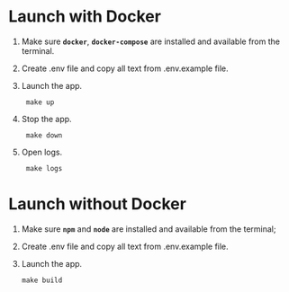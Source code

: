# Launch with Docker

1.  Make sure **`docker`**, **`docker-compose`** are installed and available from the terminal.

2.  Create .env file and copy all text from .env.example file.

3.  Launch the app.

         make up

4.  Stop the app.

         make down

5.  Open logs.

         make logs

# Launch without Docker

1.  Make sure **`npm`** and **`node`** are installed and available from the terminal;

2.  Create .env file and copy all text from .env.example file.

3.  Launch the app.

        make build

